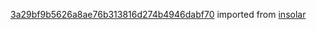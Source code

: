 [3a29bf9b5626a8ae76b313816d274b4946dabf70](https://github.com/insolar/insolar/commit/3a29bf9b5626a8ae76b313816d274b4946dabf70) imported from [insolar](https://github.com/insolar/insolar)
